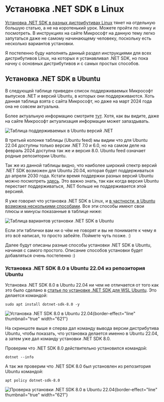 # Установка .NET SDK в Linux
[Установка .NET SDK в разных дистрибутивах Linux](https://learn.microsoft.com/en-us/dotnet/core/install/linux) тянет на 
отдельную большую статью, а не на коротенький урок. Можете пройти по линку и посмотреть. В инструкциях на сайте Микрософт
на данную тему легко запутаться даже не самому начинающему человеку, поскольку есть несколько вариантов установки.

Я постепенно буду наполнять данный раздел инструкциями для всех дистрибутивов Linux, на которых я устанавливал 
.NET SDK, но пока начну с основных дистрибутивов и с самых простых способов.

## Установка .NET SDK в Ubuntu
В следующей таблице приведен список поддерживаемых Микрософт выпусков .NET и версий Ubuntu, в которых они поддерживаются. 
Хоть данная таблица взята с сайта Микрософт, но даже на март 2024 года она не совсем актуальна. 

Более актуальную информацию смотрите [тут](https://learn.microsoft.com/en-us/dotnet/core/install/linux-ubuntu#supported-distributions).
Хотя, как вы видите, даже на сайте Микрософт актуализация информации может запаздывать.

![Таблица поддерживаемых в Ubuntu версий .NET](UbuntuNETInstall01.png)

В третьей колонке таблицы (Ubuntu feed) мы видим что для Ubuntu 22.04 доступны только версии .NET 7.0 и 6.0, но на самом 
деле на февраль 2024 доступна так же и версия 8.0. Ubuntu feed означает родные репозитории Ubuntu.

Так же из данной таблицы видно, что наиболее широкий спектр версий .NET SDK возможен для Ubuntu 20.04, которая будет
поддерживаться до апреля 2030 года. Кстати время поддержки разных версий Ubuntu можно посмотреть [здесь](https://wiki.ubuntu.com/Releases).
Это важно знать, так как когда версия Ubuntu перестает поддерживаться, .NET больше не поддерживается этой версией.

Я уже говорил что установка .NET SDK в Linux, и [в частности, в Ubuntu возможна несколькими способами](https://learn.microsoft.com/en-us/dotnet/core/install/linux-ubuntu#decide-how-to-install-net).
Все эти способы имеют свои плюсы и минусы показанные в таблице ниже:

![Таблица вариантов установки .NET SDK в Ubuntu](UbuntuNETInstall04.png)

Если эти таблички вам ни о чём не говорят и вы не понимаете к чему я это всё написал, то просто забейте. Поймете чуть позже. :)

Далее будут описаны разные способы установки .NET SDK в Ubuntu, начиная с самого простого. Описание способов установки 
будет добавляться очень постепенно :)

### Установка .NET SDK 8.0 в Ubuntu 22.04 из репозитория Ubuntu
Установка .NET SDK 8.0 в Ubuntu 22.04 ни чем не отличается от того как это было сделано в [статье по установке .NET SDK
для WSL Ubuntu](Install-NET-SDK-8-in-WSL.md#Install_DotNetSKD_WSL_Ubuntu). Это делается командой:

`sudo apt install dotnet-sdk-8.0 -y`

![Установка .NET SDK 8.0 в Ubuntu 22.04](UbuntuNETInstall02.png){border-effect="line" thumbnail="true" width="621"}

На скриншоте выше я сперва дал команду вывода версии дистрибутива Ubuntu, чтобы показать, что установка делается именно
в Ubuntu 22.04, а затем уже дал команду установки .NET SDK 8.0.

Проверим что .NET SDK 8.0 действительно установился командой: 

`dotnet --info`

А так же проверим что .NET SDK 8.0 был установлен из репозитория Ubuntu командой:

`apt policy dotnet-sdk-8.0`

![Проверка установки .NET SDK 8.0 в Ubuntu 22.04](UbuntuNETInstall03.png){border-effect="line" thumbnail="true" width="621"}
